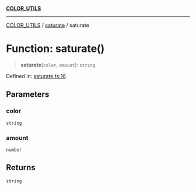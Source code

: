 [**COLOR_UTILS**](../../README.md)

***

[COLOR_UTILS](../../README.md) / [saturate](../README.md) / saturate

# Function: saturate()

> **saturate**(`color`, `amount`): `string`

Defined in: [saturate.ts:16](https://github.com/dailker/everyutil/blob/db1e809d4c097dd2ba5f952e07c115f09a518c6c/src/color/saturate.ts#L16)

## Parameters

### color

`string`

### amount

`number`

## Returns

`string`
